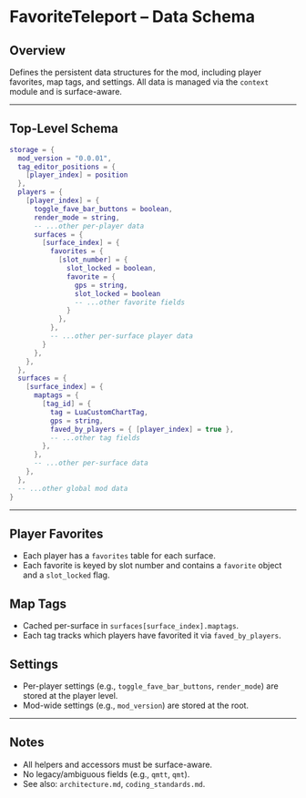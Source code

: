 # FavoriteTeleport – Data Schema

## Overview
Defines the persistent data structures for the mod, including player favorites, map tags, and settings. All data is managed via the `context` module and is surface-aware.

---

## Top-Level Schema

```lua
storage = {
  mod_version = "0.0.01",
  tag_editor_positions = {
    [player_index] = position
  },
  players = {
    [player_index] = {
      toggle_fave_bar_buttons = boolean,
      render_mode = string,
      -- ...other per-player data
      surfaces = {
        [surface_index] = {
          favorites = {
            [slot_number] = {
              slot_locked = boolean,
              favorite = {
                gps = string,
                slot_locked = boolean 
                -- ...other favorite fields
              }
            },
          },
          -- ...other per-surface player data
        }
      },
    },
  },
  surfaces = {
    [surface_index] = {
      maptags = {
        [tag_id] = {
          tag = LuaCustomChartTag,
          gps = string,
          faved_by_players = { [player_index] = true },
          -- ...other tag fields
        },
      },
      -- ...other per-surface data
    },
  },
  -- ...other global mod data
}
```

---

## Player Favorites
- Each player has a `favorites` table for each surface.
- Each favorite is keyed by slot number and contains a `favorite` object and a `slot_locked` flag.

## Map Tags
- Cached per-surface in `surfaces[surface_index].maptags`.
- Each tag tracks which players have favorited it via `faved_by_players`.

## Settings
- Per-player settings (e.g., `toggle_fave_bar_buttons`, `render_mode`) are stored at the player level.
- Mod-wide settings (e.g., `mod_version`) are stored at the root.

---

## Notes
- All helpers and accessors must be surface-aware.
- No legacy/ambiguous fields (e.g., `qmtt`, `qmt`).
- See also: `architecture.md`, `coding_standards.md`.
